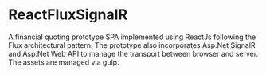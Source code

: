 # ReactFluxSignalR
A financial quoting prototype SPA implemented using ReactJs following the Flux architectural pattern. The prototype also incorporates Asp.Net SignalR and Asp.Net Web API to manage the transport between browser and server. 
The assets are managed via gulp.
